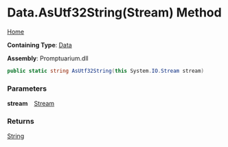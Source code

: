 # Data\.AsUtf32String\(Stream\) Method

[Home](../../../README.md)

**Containing Type**: [Data](../README.md)

**Assembly**: Promptuarium\.dll

```csharp
public static string AsUtf32String(this System.IO.Stream stream)
```

### Parameters

**stream** &ensp; [Stream](https://docs.microsoft.com/en-us/dotnet/api/system.io.stream)

### Returns

[String](https://docs.microsoft.com/en-us/dotnet/api/system.string)

